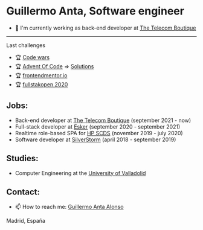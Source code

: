 # Guillermo Anta, Software engineer

- 💼 I'm currently working as back-end developer at [The Telecom Boutique](https://www.telecomboutique.com) 
--- 
Last challenges
- 🏆 [Code wars](https://www.codewars.com/users/Antazx)
- 🏆 [Advent Of Code](https://adventofcode.com/) => [Solutions](https://github.com/Antazx/advent-of-code-2024)
- 🏆 [frontendmentor.io](https://www.frontendmentor.io/profile/Antazx)
- 🏆 [fullstakopen 2020](https://fullstackopen.com/en/)

## Jobs:
- Back-end developer at [The Telecom Boutique](https://www.telecomboutique.com) (september 2021 - now)
- Full-stack developer at [Esker](https://www.esker.com) (september 2020 - september 2021)
- Realtime role-based SPA for [HP SCDS](https://hpscds.com/observatorio-hp/) (november 2019 - july 2020)
- Software developer at [SilverStorm](https://www.silver-storm.com/es/) (april 2018 - september 2019)

## Studies:
- Computer Engineering at the [University of Valladolid](uva.es/export/sites/uva/)

## Contact:
- 📫 How to reach me: [Guillermo Anta Alonso](mailto:guillermoantataz@gmail.com)


Madrid, España
